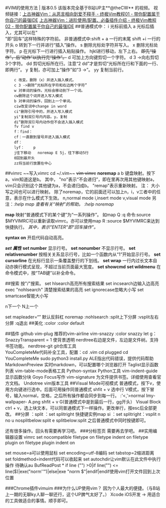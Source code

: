 #VIM的使用方法 | 版本0.5
该版本完全基于B站UP主**@theCW** 的视频。
	视频链接：[上古神器Vim：从恶言相向到爱不释手 - 终极Vim教程01 - 带你配置属于你自己的最强IDE](https://www.bilibili.com/video/av55498503)
		  [上古神器Vim：进阶使用/配置、必备插件介绍 - 终极Vim教程02 - 带你配置属于你自己的最强IDE](https://www.bilibili.com/video/av55664166)
##普通模式中：
	i 光标前插入
	a 光标后插入，尤其可以在"</br>"即“回车”这样特殊的字符前。
	非普通模式中:shift + a 一行的末尾
		      	shift +i 一行的开头
	o 转到下一行并进行“插入”操作。
	s 删除光标处字符并写入。
	x 删除光标处字符。
	p 在光标下一行进行插入粘贴操作。
        hjkl进行移动，左下上右。
~~<operatin><motion>即先“操作”，后“动作”以执行完“操作”。~~
	d 可加上方向键剪切一个字符。
		d 3 ->向右剪切3个字符。
		dd 剪切光标所在行。注意“2 dd”才是剪切“光标所在行和下面的一行、即两行”。
	y 复制，亦可加上“操作”如“3 ->”。
		yy 复制当前行。

        c 改变。删除（x）并进入插入模式。
		c 3 ->删除“光标所在字符和右边两个字符”
        w 对单词的操作。光标会移动到下一个词。
		cw删除这个词并进入写入模式
        b 对单词的操作，回到上一个单词。
		ciw改变词中change in word
		ci"删除引号中的，并进入写入模式
		yi"复制双引号内内容。y，复制
		di“删除双引号内动作但不会进入插入模式
		fv find v
		f：find：
		cf：一直删到冒号并进入插入模式
		df：
		lyf：	p
		j往下移动	noremap E 5j，往下移动5行
		0回到最开头
		zz将当前行放置在中心

##vimrc
~~写入vimrc  cd ~/.vim~~
           ~~vim vimrc~~
**noremap** a b   键盘映射。按下a，vim知道这是b。
           其中， "no"表示“不会递归”，即在里再次用其他键映射a，vim只会识别这个其他键为a，不会递归成b。
                  "remap"表示重新映射。
                   注： 大小写之间也可以进行映射。
	        	除了noremap，它的前面还可以加上n，i，v三者中的任意，表示在什么模式下生效。
                        n,normal mode	i,insert mode	v,visual mode
                   另注：*:help map    查看有关“映射”的帮助。*
                         *:help noremap*


**map** 映射“普通模式下的某个键”为“一系列操作”。
如map Q :q<CR>
命令:source $MYVIMRC可以重新读取vimrc。亦可以使用map R :source $MYVIMRC<CR>来达到快捷执行。
*其中，<CR>表示"ENTER"即“回车操作”。*

**syntax on** 开启代码自动高亮。

***set 属性***
**set number** 显示行号。
**set nonumber** 不显示行号。
**set relativenumber** 按相关关系显示行号，比如一个函数内从“1”开始显示行号。
**set cursorline** 在光标行显示一条覆盖整行的下划线。
**set wrap** 一行内过长文本自动亦换行模式呈现，不超过当前页面最大宽度。
**set showcmd** 
**set wildmenu** 在命令模式中，按“TAB键”以补全命令。

##搜索
按"/"搜索。
set hlsearch高亮所有搜索结果
set incsearch边输入边高亮
exec "nohlsearch"  清楚搜索结果的高亮
set ignorecase忽略大小写
set smartcase智能大小写

n下一个
N上一个

set mapleader=“”
默认反斜杠
noremap <LEADER><CR> :nohlsearch<CR>
:split上下分屏
:vsplit左右分屏
:q退出
##美化
:color
:color default

##插件
github	vim-plug
推荐的vim-airline
      vim-snazzy	:color snazzy
		let g：SnazzyTransparent = 1	使背景透明
      nerdtree右边是文件，左边是文件树。支持书签功能。
         nerdtree-git   git仓库工具      
      YouCompleteMe代码补全工具，配置：cd .vim
					cd plugged
					cd YouCompleteMe
					sudo python3 install.py
      ALE指出代码错误，提供代码帮助
      MarkdownPreview    实时markdown，可以配置哪个浏览器打开
      Taglist显示函数列表
      vim-table-mode表格工具
      Python-syntax    Python工具
      vim-indent-guide   显示函数分块
      Goyo     Focus写作
      vim-signature     为文件提供书签。详细使用查看官方文档。
      Undotree    vim版本工具
##Visual Mode可视模式
普通模式，按下v，使用方向键进行选中。后面可用操作同普通模式
	shfit + v  选中行
V模式，按下冒号，输入normal，空格，之后所有操作都会同步到每一行。
	:'<,'>normal Imy-wallpaper-
		     A.png
shfit + v G(普通模式中是到最后一行，gg开头）
Visual Block
ctrl + v，选上块文本，可以同普通模式下一样操作。更改单行，按esc后全部更改。
##分屏
：split
：set splitright
快捷键实例map si ：set splitright<CR>：vsplit<CR>
               n       no
               u       nosplitbelow<CR>:split<CR>
               e       splitbelow<CR>:split<CR>
	之后普通模式中同时按键即可。

还有很多操作。回头有需要再学习吧。
###分标签页
需要再去学吧。
##实用编辑器设置
vimrc
set nocompatible
filetype on
filetype indent on
filetype plugin on
filetype plugin indent on

set mouse=a可以使用鼠标
set encoding=utf-8编码
set tabstop=2缩进距离
set foldmethod=indent代码可以收起来
set autochdir让vim默认在此文件中执行操作
待确认au BufReadPost * if line ("\") >0|if line("\") <= line($)|exe("norm'\'")|else|exe "norm $"|endif|endif使用vim打开文件回到上次位置

###Chrome插件vimuim
###为什么UP使用vim？
因为个人最大的便捷。（与B站上一期的无聊ky人聊一聊还行，这个UP脾气太好了。）
Xcode iOS开发 -> 用适合的工具做适合的事情。顺手即可。
